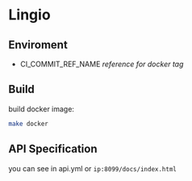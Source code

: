 # Lingio

## Enviroment

* CI_COMMIT_REF_NAME *reference for docker tag*

## Build

build docker image: 
```bash
make docker
```

## API Specification
you can see in api.yml or `ip:8099/docs/index.html`